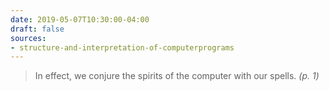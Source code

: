 ```yaml
---
date: 2019-05-07T10:30:00-04:00
draft: false
sources:
- structure-and-interpretation-of-computerprograms
---
```


> In effect, we conjure the spirits of the computer with our spells. <cite>(p. 1)</cite>
